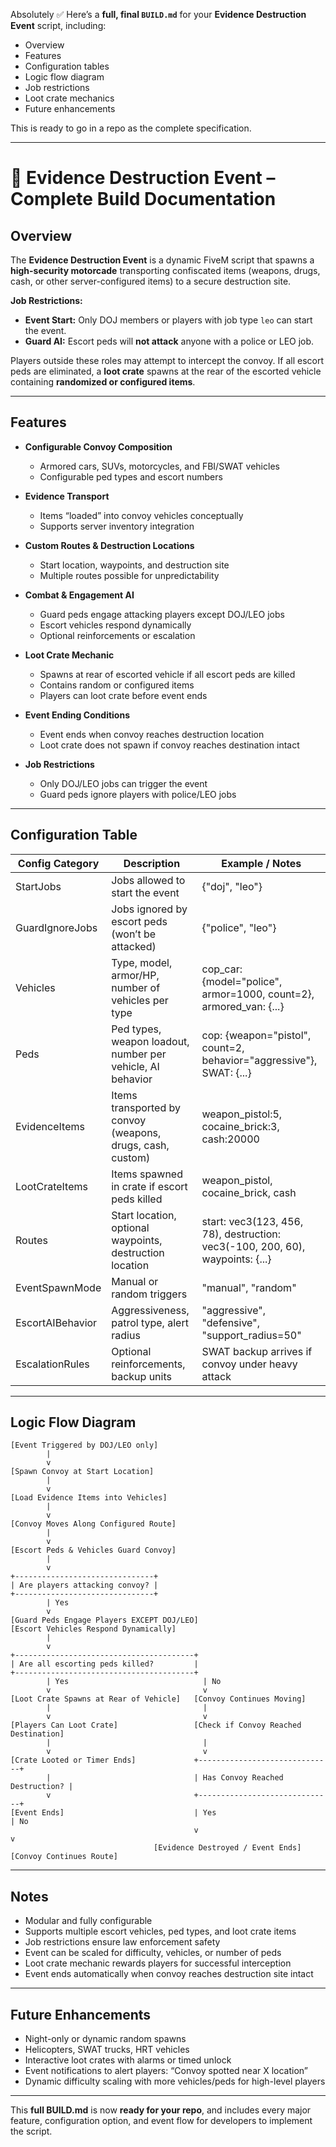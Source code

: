 Absolutely ✅ Here’s a **full, final `BUILD.md`** for your **Evidence Destruction Event** script, including:

- Overview
- Features
- Configuration tables
- Logic flow diagram
- Job restrictions
- Loot crate mechanics
- Future enhancements

This is ready to go in a repo as the complete specification.

---

# 🚓 Evidence Destruction Event – Complete Build Documentation

## Overview

The **Evidence Destruction Event** is a dynamic FiveM script that spawns a **high-security motorcade** transporting confiscated items (weapons, drugs, cash, or other server-configured items) to a secure destruction site.

**Job Restrictions:**

- **Event Start:** Only DOJ members or players with job type `leo` can start the event.
- **Guard AI:** Escort peds will **not attack** anyone with a police or LEO job.

Players outside these roles may attempt to intercept the convoy. If all escort peds are eliminated, a **loot crate** spawns at the rear of the escorted vehicle containing **randomized or configured items**.

---

## Features

- **Configurable Convoy Composition**

  - Armored cars, SUVs, motorcycles, and FBI/SWAT vehicles
  - Configurable ped types and escort numbers

- **Evidence Transport**

  - Items “loaded” into convoy vehicles conceptually
  - Supports server inventory integration

- **Custom Routes & Destruction Locations**

  - Start location, waypoints, and destruction site
  - Multiple routes possible for unpredictability

- **Combat & Engagement AI**

  - Guard peds engage attacking players except DOJ/LEO jobs
  - Escort vehicles respond dynamically
  - Optional reinforcements or escalation

- **Loot Crate Mechanic**

  - Spawns at rear of escorted vehicle if all escort peds are killed
  - Contains random or configured items
  - Players can loot crate before event ends

- **Event Ending Conditions**

  - Event ends when convoy reaches destruction location
  - Loot crate does not spawn if convoy reaches destination intact

- **Job Restrictions**

  - Only DOJ/LEO jobs can trigger the event
  - Guard peds ignore players with police/LEO jobs

---

## Configuration Table

| Config Category  | Description                                                | Example / Notes                                                               |
| ---------------- | ---------------------------------------------------------- | ----------------------------------------------------------------------------- |
| StartJobs        | Jobs allowed to start the event                            | {"doj", "leo"}                                                                |
| GuardIgnoreJobs  | Jobs ignored by escort peds (won’t be attacked)            | {"police", "leo"}                                                             |
| Vehicles         | Type, model, armor/HP, number of vehicles per type         | cop_car: {model="police", armor=1000, count=2}, armored_van: {...}            |
| Peds             | Ped types, weapon loadout, number per vehicle, AI behavior | cop: {weapon="pistol", count=2, behavior="aggressive"}, SWAT: {...}           |
| EvidenceItems    | Items transported by convoy (weapons, drugs, cash, custom) | weapon_pistol:5, cocaine_brick:3, cash:20000                                  |
| LootCrateItems   | Items spawned in crate if escort peds killed               | weapon_pistol, cocaine_brick, cash                                            |
| Routes           | Start location, optional waypoints, destruction location   | start: vec3(123, 456, 78), destruction: vec3(-100, 200, 60), waypoints: {...} |
| EventSpawnMode   | Manual or random triggers                                  | "manual", "random"                                                            |
| EscortAIBehavior | Aggressiveness, patrol type, alert radius                  | "aggressive", "defensive", "support_radius=50"                                |
| EscalationRules  | Optional reinforcements, backup units                      | SWAT backup arrives if convoy under heavy attack                              |

---

## Logic Flow Diagram

```text
[Event Triggered by DOJ/LEO only]
        |
        v
[Spawn Convoy at Start Location]
        |
        v
[Load Evidence Items into Vehicles]
        |
        v
[Convoy Moves Along Configured Route]
        |
        v
[Escort Peds & Vehicles Guard Convoy]
        |
        v
+-------------------------------+
| Are players attacking convoy? |
+-------------------------------+
        | Yes
        v
[Guard Peds Engage Players EXCEPT DOJ/LEO]
[Escort Vehicles Respond Dynamically]
        |
        v
+----------------------------------------+
| Are all escorting peds killed?         |
+----------------------------------------+
        | Yes                              | No
        v                                  v
[Loot Crate Spawns at Rear of Vehicle]   [Convoy Continues Moving]
        |                                  |
        v                                  v
[Players Can Loot Crate]                 [Check if Convoy Reached Destination]
        |                                  |
        v                                  v
[Crate Looted or Timer Ends]             +------------------------------+
        |                                | Has Convoy Reached Destruction? |
        v                                +------------------------------+
[Event Ends]                             | Yes                          | No
                                         v                              v
                                [Evidence Destroyed / Event Ends]     [Convoy Continues Route]
```

---

## Notes

- Modular and fully configurable
- Supports multiple escort vehicles, ped types, and loot crate items
- Job restrictions ensure law enforcement safety
- Event can be scaled for difficulty, vehicles, or number of peds
- Loot crate mechanic rewards players for successful interception
- Event ends automatically when convoy reaches destruction site intact

---

## Future Enhancements

- Night-only or dynamic random spawns
- Helicopters, SWAT trucks, HRT vehicles
- Interactive loot crates with alarms or timed unlock
- Event notifications to alert players: “Convoy spotted near X location”
- Dynamic difficulty scaling with more vehicles/peds for high-level players

---

This **full BUILD.md** is now **ready for your repo**, and includes every major feature, configuration option, and event flow for developers to implement the script.
